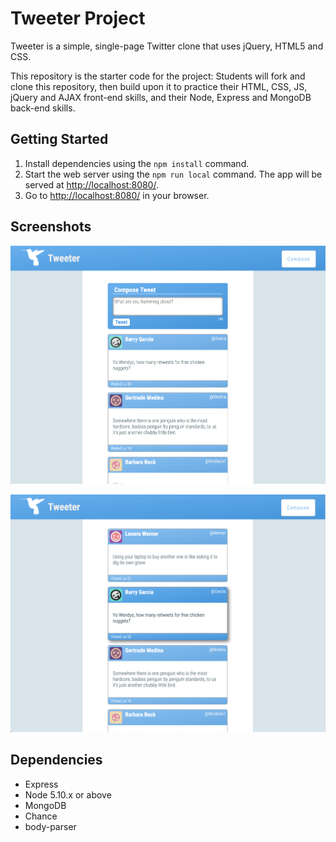 # Tweeter Project

Tweeter is a simple, single-page Twitter clone that uses jQuery, HTML5 and CSS.

This repository is the starter code for the project: Students will fork and clone this repository, then build upon it to practice their HTML, CSS, JS, jQuery and AJAX front-end skills, and their Node, Express and MongoDB back-end skills.

## Getting Started

1. Install dependencies using the `npm install` command.
2. Start the web server using the `npm run local` command. The app will be served at <http://localhost:8080/>.
3. Go to <http://localhost:8080/> in your browser.

## Screenshots

!["Screenshot of main page with compose box open"](https://github.com/turnerschumann/tweeter/blob/master/docs/Compose.png)

!["Screenshot of main page hovered over a tweet"](https://github.com/turnerschumann/tweeter/blob/master/docs/Hover-over-tweet.png)

## Dependencies

- Express
- Node 5.10.x or above
- MongoDB
- Chance
- body-parser
